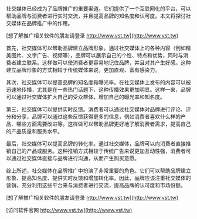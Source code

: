 社交媒体已经成为了品牌推广的重要渠道。它们提供了一个互联网化的平台，可以帮助品牌与消费者进行实时交流，并且提高品牌的知名度和认可度。本文将探讨社交媒体在品牌推广中的作用。

[想了解推广相关软件的朋友请登录 http://www.vst.tw](http://www.vst.tw)

首先，社交媒体可以帮助品牌建立品牌形象。通过社交媒体上的各种内容（例如精美图片、文字广告、视频等），品牌可以展示自己的个性、特点和优势，同时与消费者建立联系。这样做可以使消费者更容易地记住品牌，并且对其产生好感。这种建立品牌形象的方式相较于传统媒体来说，更加直观、富有感染力。

其次，社交媒体可以提高品牌的知名度和曝光率。在社交媒体上发布的内容可以被迅速地传播，尤其是在一些热门话题下，这种传播效果更加明显。这样一来，品牌可以通过社交媒体扩大自己的受众群体，增加自己的曝光率和知名度。

第三，社交媒体可以提供实时反馈。消费者可以通过社交媒体对品牌进行评论、评分和分享，品牌可以通过这些反馈获得更多的信息，例如消费者喜欢什么样的产品、哪些方面需要改进等。这样做可以帮助品牌更好地了解消费者需求，提高自己的产品质量和服务水平。

最后，社交媒体可以提高品牌的转化率。通过社交媒体，品牌可以向消费者直接推销自己的产品或服务。这种推销方式相较于传统广告来说更加互动性强，消费者可以通过社交媒体直接与品牌进行沟通，从而产生购买意愿。

综上所述，社交媒体在品牌推广中扮演了非常重要的角色。它们可以帮助品牌建立形象、提高知名度、提供实时反馈和增加转化率。因此，品牌应该注重社交媒体的营销，充分利用这些平台来与消费者进行交流，提高品牌的认可度和市场份额。

[想了解推广相关软件的朋友请登录 http://www.vst.tw](http://www.vst.tw)


[访问软件官网 http://www.vst.tw](http://www.vst.tw)

